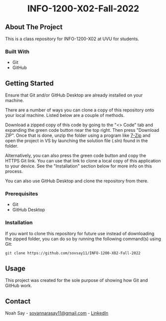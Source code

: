 <h1 align="center">INFO-1200-X02-Fall-2022</h1>

<!--About The Project-->
## About The Project
This is a class repository for INFO-1200-X02 at UVU for students.

### Built With
<ul>
  <li>Git</li>
  <li>GitHub</li>
</ul>

## Getting Started
Ensure that Git and/or GitHub Desktop are already installed on your machine.

There are a number of ways you can clone a copy of this repository onto your local machine. Listed below are a couple of methods.

Download a zipped copy of this code by going to the "<> Code" tab and expanding the green code button near the top right. Then press "Download ZIP". Once that is done, unzip the folder using a program like <a href="https://www.7-zip.org/">7-Zip</a> and open the project in VS by launching the solution file (.sln) found in the folder.

Alternatively, you can also press the green code button and copy the HTTPS Git link. You can use that link to clone a local copy of this application to your device. See the "Installation" section below for more info on this process.

You can also use GitHub Desktop and clone the repository from there.

### Prerequisites
<ul>
  <li>
    Git
  </li>
  <li>
    GitHub Desktop
  </li>
</ul>

### Installation
If you want to clone this repository for future use instead of downloading the zipped folder, you can do so by running the following command(s) using Git:

```sh
git clone https://github.com/sovsay11/INFO-1200-X02-Fall-2022
```
    

## Usage
This project was created for the sole purpose of showing how Git and GitHub work.

## Contact
Noah Say - sovannarasay11@gmail.com - <a href="https://www.linkedin.com/in/noah-say-0b6210187/">LinkedIn</a>
